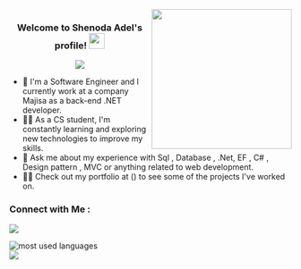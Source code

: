 <img width="250" align="right" src="https://c.tenor.com/_DOBjnGspYAAAAAM/code-coding.gif">

<h3 align="center">
  Welcome to Shenoda Adel's profile!
  <img src="https://media.giphy.com/media/hvRJCLFzcasrR4ia7z/giphy.gif" width="28">
</h3>

<!-- Typing SVG by DenverCoder1 - https://github.com/DenverCoder1/readme-typing-svg -->
<p align="center">
  <a href="https://github.com/DenverCoder1/readme-typing-svg"><img src="https://readme-typing-svg.herokuapp.com/?lines=.Net-%20web%20developer;Always%20learning%20new%20things&font=Fira%20Code&center=true&width=440&height=45&color=f75c7e&vCenter=true&size=22"></a>
</p> 

- 🏢 I'm a Software Engineer and I currently work at a company Majisa as a back-end .NET developer. 
- 👨‍💻 As a CS student, I'm constantly learning and exploring new technologies to improve my skills.
- 💬 Ask me about my experience with Sql , Database , .Net, EF , C# , Design pattern , MVC or anything related to web development.
- 👨‍💻 Check out my portfolio at () to see some of the projects I've worked on.


### Connect with Me :

<a href="https://www.linkedin.com/in/shenoda-adel-74329b256/" target="_blank"><img src="https://img.shields.io/badge/-Shenoda%20Adel-0077B5?style=for-the-badge&logo=Linkedin&logoColor=white"/></a>


<img align="left" src="https://github-readme-stats.vercel.app/api/top-langs?username=shenodaadel&show_icons=true&locale=en&layout=compact&theme=radical" alt="most used languages" />
<br>
<a href="https://komarev.com/ghpvc/?username=yousefdergham&style=for-the-badge">
    <img src="https://komarev.com/ghpvc/?username=shenodaadel&style=for-the-badge">
</a>
